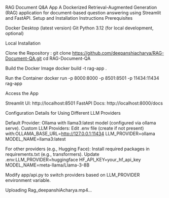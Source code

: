 RAG Document Q&A App
A Dockerized Retrieval-Augmented Generation (RAG) application for document-based question answering using Streamlit and FastAPI.
Setup and Installation Instructions
Prerequisites

Docker Desktop (latest version)
Git
Python 3.12 (for local development, optional)

Local Installation

Clone the Repository :
git clone https://github.com/deepanshiacharya/RAG-Document-QA.git
cd RAG-Document-QA


Build the Docker Image
docker build -t rag-app .


Run the Container
docker run -p 8000:8000 -p 8501:8501 -p 11434:11434 rag-app


Access the App

Streamlit UI: http://localhost:8501
FastAPI Docs: http://localhost:8000/docs



Configuration Details for Using Different LLM Providers

Default Provider: Ollama with llama3:latest model (configured via ollama serve).
Custom LLM Providers:
Edit .env file (create if not present) with:OLLAMA_BASE_URL=http://127.0.0.1:11434
LLM_PROVIDER=ollama
MODEL_NAME=llama3:latest

For other providers (e.g., Hugging Face):
Install required packages in requirements.txt (e.g., transformers).
Update .env:LLM_PROVIDER=huggingface
HF_API_KEY=your_hf_api_key
MODEL_NAME=meta-llama/Llama-3-8B


Modify app/api.py to switch providers based on LLM_PROVIDER environment variable.


Uploading Rag_deepanshiAcharya.mp4…



